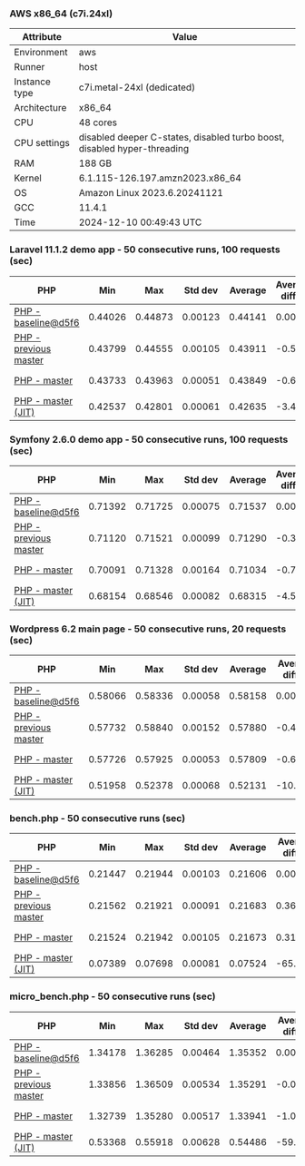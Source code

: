 ### AWS x86_64 (c7i.24xl)

|  Attribute    |     Value      |
|---------------|----------------|
| Environment   |aws|
| Runner        |host|
| Instance type |c7i.metal-24xl (dedicated)|
| Architecture  |x86_64
| CPU           |48 cores|
| CPU settings  |disabled deeper C-states, disabled turbo boost, disabled hyper-threading|
| RAM           |188 GB|
| Kernel        |6.1.115-126.197.amzn2023.x86_64|
| OS            |Amazon Linux 2023.6.20241121|
| GCC           |11.4.1|
| Time          |2024-12-10 00:49:43 UTC|

### Laravel 11.1.2 demo app - 50 consecutive runs, 100 requests (sec)

|     PHP     |     Min     |     Max     |    Std dev   |   Average  |  Average diff % |   Median   | Median diff % |     Memory    |
|-------------|-------------|-------------|--------------|------------|-----------------|------------|---------------|---------------|
|[PHP - baseline@d5f6](https://github.com/php/php-src/commit/d5f6e56610)|0.44026|0.44873|0.00123|0.44141|0.00%|0.44122|0.00%|41.81 MB|
|[PHP - previous master](https://github.com/php/php-src/commit/c0385e978a)|0.43799|0.44555|0.00105|0.43911|-0.52%|0.43904|-0.49%|41.68 MB|
|[PHP - master](https://github.com/php/php-src/commit/8ef9302c31)|0.43733|0.43963|0.00051|0.43849|-0.66%|0.43847|-0.62%|41.69 MB|
|[PHP - master (JIT)](https://github.com/php/php-src/commit/8ef9302c31)|0.42537|0.42801|0.00061|0.42635|-3.41%|0.42633|-3.37%|50.75 MB|

### Symfony 2.6.0 demo app - 50 consecutive runs, 100 requests (sec)

|     PHP     |     Min     |     Max     |    Std dev   |   Average  |  Average diff % |   Median   | Median diff % |     Memory    |
|-------------|-------------|-------------|--------------|------------|-----------------|------------|---------------|---------------|
|[PHP - baseline@d5f6](https://github.com/php/php-src/commit/d5f6e56610)|0.71392|0.71725|0.00075|0.71537|0.00%|0.71515|0.00%|37.33 MB|
|[PHP - previous master](https://github.com/php/php-src/commit/c0385e978a)|0.71120|0.71521|0.00099|0.71290|-0.35%|0.71270|-0.34%|37.38 MB|
|[PHP - master](https://github.com/php/php-src/commit/8ef9302c31)|0.70091|0.71328|0.00164|0.71034|-0.70%|0.71044|-0.66%|37.38 MB|
|[PHP - master (JIT)](https://github.com/php/php-src/commit/8ef9302c31)|0.68154|0.68546|0.00082|0.68315|-4.50%|0.68310|-4.48%|44.45 MB|

### Wordpress 6.2 main page - 50 consecutive runs, 20 requests (sec)

|     PHP     |     Min     |     Max     |    Std dev   |   Average  |  Average diff % |   Median   | Median diff % |     Memory    |
|-------------|-------------|-------------|--------------|------------|-----------------|------------|---------------|---------------|
|[PHP - baseline@d5f6](https://github.com/php/php-src/commit/d5f6e56610)|0.58066|0.58336|0.00058|0.58158|0.00%|0.58158|0.00%|42.95 MB|
|[PHP - previous master](https://github.com/php/php-src/commit/c0385e978a)|0.57732|0.58840|0.00152|0.57880|-0.48%|0.57855|-0.52%|42.78 MB|
|[PHP - master](https://github.com/php/php-src/commit/8ef9302c31)|0.57726|0.57925|0.00053|0.57809|-0.60%|0.57802|-0.61%|42.78 MB|
|[PHP - master (JIT)](https://github.com/php/php-src/commit/8ef9302c31)|0.51958|0.52378|0.00068|0.52131|-10.36%|0.52130|-10.36%|61.62 MB|

### bench.php - 50 consecutive runs (sec)

|     PHP     |     Min     |     Max     |    Std dev   |   Average  |  Average diff % |   Median   | Median diff % |     Memory    |
|-------------|-------------|-------------|--------------|------------|-----------------|------------|---------------|---------------|
|[PHP - baseline@d5f6](https://github.com/php/php-src/commit/d5f6e56610)|0.21447|0.21944|0.00103|0.21606|0.00%|0.21593|0.00%|26.12 MB|
|[PHP - previous master](https://github.com/php/php-src/commit/c0385e978a)|0.21562|0.21921|0.00091|0.21683|0.36%|0.21661|0.31%|26.05 MB|
|[PHP - master](https://github.com/php/php-src/commit/8ef9302c31)|0.21524|0.21942|0.00105|0.21673|0.31%|0.21652|0.27%|26.05 MB|
|[PHP - master (JIT)](https://github.com/php/php-src/commit/8ef9302c31)|0.07389|0.07698|0.00081|0.07524|-65.18%|0.07505|-65.25%|27.22 MB|

### micro_bench.php - 50 consecutive runs (sec)

|     PHP     |     Min     |     Max     |    Std dev   |   Average  |  Average diff % |   Median   | Median diff % |     Memory    |
|-------------|-------------|-------------|--------------|------------|-----------------|------------|---------------|---------------|
|[PHP - baseline@d5f6](https://github.com/php/php-src/commit/d5f6e56610)|1.34178|1.36285|0.00464|1.35352|0.00%|1.35366|0.00%|20.38 MB|
|[PHP - previous master](https://github.com/php/php-src/commit/c0385e978a)|1.33856|1.36509|0.00534|1.35291|-0.05%|1.35317|-0.04%|20.31 MB|
|[PHP - master](https://github.com/php/php-src/commit/8ef9302c31)|1.32739|1.35280|0.00517|1.33941|-1.04%|1.33975|-1.03%|20.31 MB|
|[PHP - master (JIT)](https://github.com/php/php-src/commit/8ef9302c31)|0.53368|0.55918|0.00628|0.54486|-59.74%|0.54456|-59.77%|21.64 MB|

